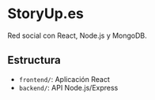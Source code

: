# StoryUp.es

Red social con React, Node.js y MongoDB.

## Estructura
- `frontend/`: Aplicación React
- `backend/`: API Node.js/Express
